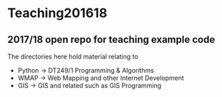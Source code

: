 # Teaching201618
## 2017/18 open repo for teaching example code 

The directories here hold material relating to 

* Python -> DT249/1 Programming & Algorithms
* WMAP -> Web Mapping and other Internet Development
* GIS -> GIS and related such as GIS Programming

